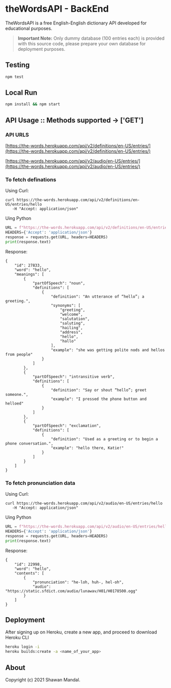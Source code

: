# theWordsAPI - BackEnd

TheWordsAPI is a free English-English dictionary API developed for educational purposes.


>  **Important Note:** Only dummy database (100 entries each) is provided with this source code, please prepare your own database for deployment purposes.

## Testing

```bash
npm test
```

## Local Run

```bash
npm install && npm start
```
## API Usage :: Methods supported -> ['GET']

### API URLS 

[https://the-words.herokuapp.com/api/v2/definitions/en-US/entries/](https://the-words.herokuapp.com/api/v2/definitions/en-US/entries/)

[https://the-words.herokuapp.com/api/v2/audio/en-US/entries/](https://the-words.herokuapp.com/api/v2/audio/en-US/entries/)


### To fetch definations

Using Curl:
```
curl https://the-words.herokuapp.com/api/v2/definitions/en-US/entries/hello
   -H "Accept: application/json" 
```
Uing Python

```python 
URL = f"https://the-words.herokuapp.com/api/v2/definitions/en-US/entries/hello"
HEADERS={'Accept': 'application/json'}
response = requests.get(URL, headers=HEADERS)
print(response.text)
```

Response:

```
{
    "id": 27833,
    "word": "hello",
    "meanings": [
        {
            "partOfSpeech": "noun",
            "definitions": [
                {
                    "definition": "An utterance of “hello”; a greeting.",
                    "synonyms": [
                        "greeting",
                        "welcome",
                        "salutation",
                        "saluting",
                        "hailing",
                        "address",
                        "hello",
                        "hallo"
                    ],
                    "example": "she was getting polite nods and hellos from people"
                }
            ]
        },
        {
            "partOfSpeech": "intransitive verb",
            "definitions": [
                {
                    "definition": "Say or shout “hello”; greet someone.",
                    "example": "I pressed the phone button and helloed"
                }
            ]
        },
        {
            "partOfSpeech": "exclamation",
            "definitions": [
                {
                    "definition": "Used as a greeting or to begin a phone conversation.",
                    "example": "hello there, Katie!"
                }
            ]
        }
    ]
}
```

### To fetch pronunciation data

Using Curl:
```
curl https://the-words.herokuapp.com/api/v2/audio/en-US/entries/hello
   -H "Accept: application/json" 
```
Uing Python

```python 
URL = f"https://the-words.herokuapp.com/api/v2/audio/en-US/entries/hello"
HEADERS={'Accept': 'application/json'}
response = requests.get(URL, headers=HEADERS)
print(response.text)
```

Response:
```
{
    "id": 22998,
    "word": "hello",
    "contents": [
        {
            "pronunciation": "he-loh, huh-, hel-oh",
            "audio": "https://static.sfdict.com/audio/lunawav/H01/H0178500.ogg"
        }
    ]
}
```

## Deployment

After signing up on Heroku, create a new app, and proceed to download Heroku CLI

```bash 
heroku login -i
heroku builds:create -a <name_of_your_app>
```
## About

Copyright (c) 2021 Shawan Mandal.